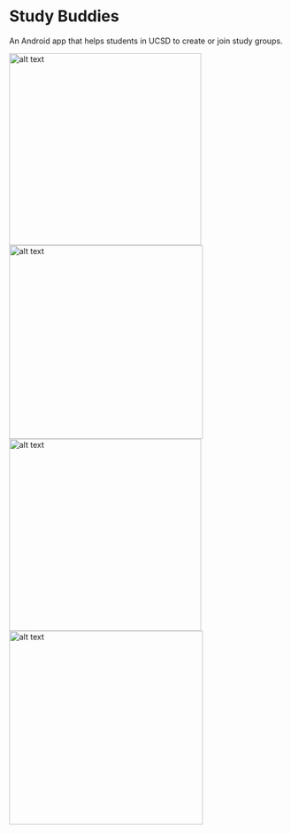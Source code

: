 

# Study Buddies
An Android app that helps students in UCSD to create or join study groups.


<img src="https://github.com/arieeel1110/PokerRoom/blob/master/image/P4.png?raw=true" alt="alt text" width="347">         <img src="https://github.com/arieeel1110/PokerRoom/blob/master/image/P1.png?raw=true" alt="alt text" width="350">
<img src="https://github.com/arieeel1110/PokerRoom/blob/master/image/P2.png?raw=true" alt="alt text" width="347">         <img src="https://github.com/arieeel1110/PokerRoom/blob/master/image/P3.png?raw=true" alt="alt text" width="350">

